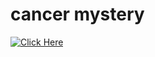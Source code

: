 # cancer mystery

[![Click Here](https://th.bing.com/th/id/OIP.rL43unr1WwUbLWrwFp3dKQHaEK?rs=1&pid=ImgDetMain)](post_2.md)

